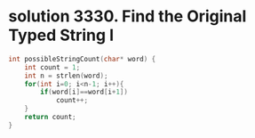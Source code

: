 # solution 3330. Find the Original Typed String I

```c
int possibleStringCount(char* word) {
    int count = 1;
    int n = strlen(word);
    for(int i=0; i<n-1; i++){
    	if(word[i]==word[i+1])
    		count++;
    }
    return count;
}
```
